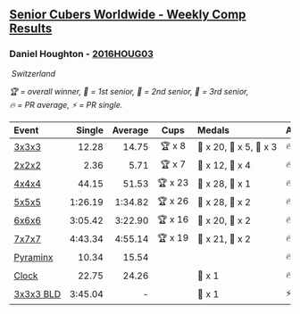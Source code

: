 <style>table {white-space: nowrap;}</style>
<link rel="stylesheet" type="text/css" href="/scw-comp/css/flags.css" />

## [Senior Cubers Worldwide - Weekly Comp Results](/scw-comp/results/)
### Daniel Houghton - [2016HOUG03](https://www.worldcubeassociation.org/persons/2016HOUG03)

<i class="flag flag-CH" />&nbsp;Switzerland

<span style="white-space: nowrap;">🏆 = overall winner</span>, <span style="white-space: nowrap;">🥇 = 1st senior</span>, <span style="white-space: nowrap;">🥈 = 2nd senior</span>, <span style="white-space: nowrap;">🥉 = 3rd senior</span>, <span style="white-space: nowrap;">🔥 = PR average</span>, <span style="white-space: nowrap;">⚡ = PR single</span>.

| Event | Single | Average | Cups | Medals | Achievements|
| :-- | --: | --: | :--: | :-- | :-- |
| [3x3x3](333.md) | 12.28 | 14.75 | 🏆 x 8 | 🥇 x 20, 🥈 x 5, 🥉 x 3 | 🔥 x 5, ⚡ x 6 |
| [2x2x2](222.md) | 2.36 | 5.71 | 🏆 x 7 | 🥇 x 12, 🥈 x 4 | 🔥 x 4, ⚡ x 4 |
| [4x4x4](444.md) | 44.15 | 51.53 | 🏆 x 23 | 🥇 x 28, 🥈 x 1 | 🔥 x 5, ⚡ x 4 |
| [5x5x5](555.md) | 1:26.19 | 1:34.82 | 🏆 x 26 | 🥇 x 28, 🥈 x 2 | 🔥 x 7, ⚡ x 4 |
| [6x6x6](666.md) | 3:05.42 | 3:22.90 | 🏆 x 16 | 🥇 x 20, 🥈 x 2 | 🔥 x 6, ⚡ x 9 |
| [7x7x7](777.md) | 4:43.34 | 4:55.14 | 🏆 x 19 | 🥇 x 21, 🥈 x 2 | 🔥 x 10, ⚡ x 7 |
| [Pyraminx](pyram.md) | 10.34 | 15.54 |  |  | 🔥 x 2, ⚡ x 3 |
| [Clock](clock.md) | 22.75 | 24.26 |  | 🥉 x 1 | 🔥 x 1, ⚡ x 2 |
| [3x3x3 BLD](333bf.md) | 3:45.04 | - |  | 🥈 x 1 | ⚡ x 1 |

<!-- Global site tag (gtag.js) - Google Analytics -->
<script async src="https://www.googletagmanager.com/gtag/js?id=UA-86348435-3"></script>
<script>window.dataLayer = window.dataLayer || []; function gtag() {dataLayer.push(arguments);} gtag('js', new Date()); gtag('config', 'UA-86348435-3');</script>
